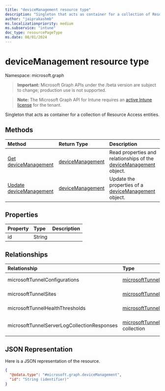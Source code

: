 ```yaml
---
title: "deviceManagement resource type"
description: "Singleton that acts as container for a collection of Resource Access entities."
author: "jaiprakashmb"
ms.localizationpriority: medium
ms.subservice: "intune"
doc_type: resourcePageType
ms.date: 08/01/2024
---
```


# deviceManagement resource type

Namespace: microsoft.graph

> **Important:** Microsoft Graph APIs under the /beta version are subject to change; production use is not supported.

> **Note:** The Microsoft Graph API for Intune requires an [active Intune license](https://go.microsoft.com/fwlink/?linkid=839381) for the tenant.

Singleton that acts as container for a collection of Resource Access entities.

## Methods
|Method|Return Type|Description|
|:---|:---|:---|
|[Get deviceManagement](../api/intune-mstunnel-devicemanagement-get.md)|[deviceManagement](../resources/intune-shared-devicemanagement.md)|Read properties and relationships of the [deviceManagement](../resources/intune-shared-devicemanagement.md) object.|
|[Update deviceManagement](../api/intune-mstunnel-devicemanagement-update.md)|[deviceManagement](../resources/intune-shared-devicemanagement.md)|Update the properties of a [deviceManagement](../resources/intune-shared-devicemanagement.md) object.|

## Properties
|Property|Type|Description|
|:---|:---|:---|
|id|String||

## Relationships
|Relationship|Type|Description|
|:---|:---|:---|
|microsoftTunnelConfigurations|[microsoftTunnelConfiguration](../resources/intune-mstunnel-microsofttunnelconfiguration.md) collection|Collection of MicrosoftTunnelConfiguration settings associated with account.|
|microsoftTunnelSites|[microsoftTunnelSite](../resources/intune-mstunnel-microsofttunnelsite.md) collection|Collection of MicrosoftTunnelSite settings associated with account.|
|microsoftTunnelHealthThresholds|[microsoftTunnelHealthThreshold](../resources/intune-mstunnel-microsofttunnelhealththreshold.md) collection|Collection of MicrosoftTunnelHealthThreshold settings associated with account.|
|microsoftTunnelServerLogCollectionResponses|[microsoftTunnelServerLogCollectionResponse](../resources/intune-mstunnel-microsofttunnelserverlogcollectionresponse.md) collection|Collection of MicrosoftTunnelServerLogCollectionResponse settings associated with account.|

## JSON Representation
Here is a JSON representation of the resource.
<!-- {
  "blockType": "resource",
  "keyProperty": "id",
  "@odata.type": "microsoft.graph.deviceManagement"
}
-->
``` json
{
  "@odata.type": "#microsoft.graph.deviceManagement",
  "id": "String (identifier)"
}
```
